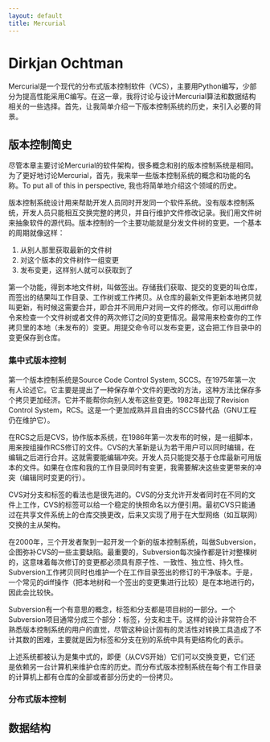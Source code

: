 ```yaml
---
layout: default
title: Mercurial
---
```


# Dirkjan Ochtman


Mercurial是一个现代的分布式版本控制软件（VCS），主要用Python编写，少部分为提高性能采用C编写。在这一章，我将讨论与设计Mercurial算法和数据结构相关的一些选择。首先，让我简单介绍一下版本控制系统的历史，来引入必要的背景。



## 版本控制简史

尽管本章主要讨论Mercurial的软件架构，很多概念和别的版本控制系统是相同。为了更好地讨论Mercurial，首先，我来举一些版本控制系统的概念和功能的名称。To put all of this in perspective, 我也将简单地介绍这个领域的历史。


版本控制系统设计用来帮助开发人员同时开发同一个软件系统。没有版本控制系统，开发人员只能相互交换完整的拷贝，并自行维护文件修改记录。我们用文件树来抽象软件的源代码。版本控制的一个主要功能就是分发文件树的变更。一个基本的周期就像这样：


   1. 从别人那里获取最新的文件树
   2. 对这个版本的文件树作一组变更
   3. 发布变更，这样别人就可以获取到了


第一个功能，得到本地文件树，叫做签出。存储我们获取、提交的变更的叫仓库，而签出的结果叫工作目录、工作树或工作拷贝。从仓库的最新文件更新本地拷贝就叫更新，有时候这需要合并，即合并不同用户对同一文件的修改。你可以用diff命令来检查一个文件树或者文件的两次修订之间的变更情况。最常用来检查你的工作拷贝里的本地（未发布的）变更。用提交命令可以发布变更，这会把工作目录中的变更保存到仓库。



### 集中式版本控制


第一个版本控制系统是Source Code Control System, SCCS。在1975年第一次有人论述它。它主要是提出了一种保存单个文件的更改的方法，这种方法比保存多个拷贝更加经济。它并不能帮你向别人发布这些变更。1982年出现了Revision Control System，RCS。这是一个更加成熟并且自由的SCCS替代品（GNU工程仍在维护它）。


在RCS之后是CVS，协作版本系统，在1986年第一次发布的时候，是一组脚本，用来按组操作RCS修订的文件。CVS的大革新是认为若干用户可以同时编辑，在编辑之后进行合并。这就需要能编辑冲突。开发人员只能提交基于仓库最新可用版本的文件。如果在仓库和我的工作目录同时有变更，我需要解决这些变更带来的冲突（编辑同时变更的行）。


CVS对分支和标签的看法也是很先进的。CVS的分支允许开发者同时在不同的文件上工作，CVS的标签可以给一个稳定的快照命名以方便引用。最初CVS只能通过在共享文件系统上的仓库交换更改，后来又实现了用于在大型网络（如互联网）交换的主从架构。


在2000年，三个开发者聚到一起开发一个新的版本控制系统，叫做Subversion，企图弥补CVS的一些主要缺陷。最重要的，Subversion每次操作都是针对整棵树的，这意味着每次修订的变更都必须具有原子性、一致性、独立性、持久性。Subversion工作拷贝同时也维护一个在工作目录签出的修订的干净版本。于是，一个常见的diff操作（把本地树和一个签出的变更集进行比较）是在本地进行的，因此会比较快。


Subversion有一个有意思的概念，标签和分支都是项目树的一部分。一个Subversion项目通常分成三个部分：标签，分支和主干。这样的设计非常符合不熟悉版本控制系统的用户的直觉，尽管这种设计固有的灵活性对转换工具造成了不计其数的困难，主要就是因为标签和分支在别的系统中具有更结构化的表示。


上述系统都被认为是集中式的，即便（从CVS开始）它们可以交换变更，它们还是依赖另一台计算机来维护仓库的历史。而分布式版本控制系统在每个有工作目录的计算机上都有仓库的全部或者部分历史的一份拷贝。


### 分布式版本控制


## 数据结构





